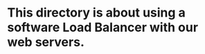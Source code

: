 This directory is about using a software Load Balancer with our web servers.
=============================================================================
